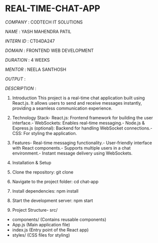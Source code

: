 # REAL-TIME-CHAT-APP
*COMPANY* : CODTECH IT SOLUTIONS

*NAME* : YASH MAHENDRA PATIL

*INTERN ID* : CT04DA247

*DOMAIN* : FRONTEND WEB DEVELOPMENT

*DURATION* : 4 WEEKS

*MENTOR* : NEELA SANTHOSH

*OUTPUT* : 

*DESCRIPTION* : 

1. Introduction
 This project is a real-time chat application built using React.js. It allows users to send and receive messages instantly, providing a seamless communication experience.

2. Technology Stack-
   React.js: Frontend framework for building the user interface.-
   WebSockets: Enables real-time messaging.-
   Node.js & Express.js (optional): Backend for handling WebSocket connections.-
   CSS: For styling the application.

3. Features- Real-time messaging functionality.- User-friendly interface with React components.- Supports multiple users in a chat environment.- Instant message delivery using WebSockets.

4. Installation & Setup
 1. Clone the repository: git clone <repo-link>
 2. Navigate to the project folder: cd chat-app
 3. Install dependencies: npm install
 4. Start the development server: npm start
 
5. Project Structure- src/
  - components/ (Contains reusable components)
  - App.js (Main application file)
  - index.js (Entry point of the React app)
  - styles/ (CSS files for styling)
